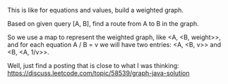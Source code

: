 
This is like for equations and values, build a weighted graph.   

Based on given query [A, B], find a route from A to B in the graph.  

So we use a map to represent the weighted graph, like 
<A, <B, weight>>, and for each equation A / B = v 
we will have  two entries: <A, <B, v>> and <B, <A, 1/v>>.   

 Well, just find a posting that is close to what I was thinking:  
https://discuss.leetcode.com/topic/58539/graph-java-solution   

